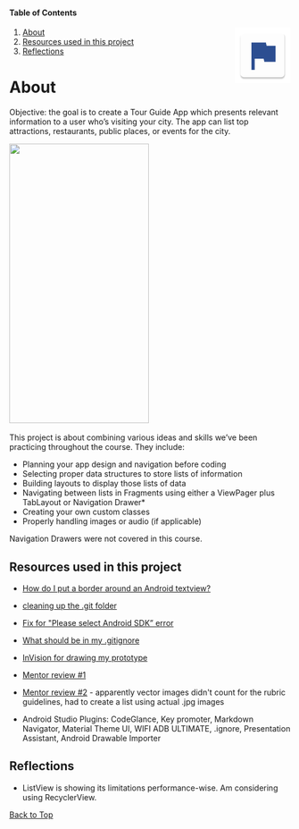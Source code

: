 #### Table of Contents
<img align="right" width="100" height="100" src="https://raw.githubusercontent.com/Razke/p05-tourguide/master/app/src/main/res/mipmap-xxxhdpi/ic_launcher.png">

  1. [About](#about)
  2. [Resources used in this project](#resources-used-in-this-project)
  3. [Reflections](#reflections)

# About
  Objective: the goal is to create a Tour Guide App which presents relevant information to a user who’s visiting your city. The app can list top attractions, restaurants, public places, or events for the city.

<img src="https://i.imgur.com/rY176tN.jpg" width="250" height="500">

This project is about combining various ideas and skills we’ve been practicing throughout the course. They include:
* Planning your app design and navigation before coding
* Selecting proper data structures to store lists of information
* Building layouts to display those lists of data
* Navigating between lists in Fragments using either a ViewPager plus TabLayout or Navigation Drawer*
* Creating your own custom classes
* Properly handling images or audio (if applicable)

Navigation Drawers were not covered in this course. 

## Resources used in this project

* [How do I put a border around an Android textview?](https://stackoverflow.com/a/3496310/8651044)

* [cleaning up the .git folder](https://github.com/18F/C2/issues/439)

* [Fix for "Please select Android SDK” error](https://stackoverflow.com/a/40356815/8651044)

* [What should be in my .gitignore](https://stackoverflow.com/questions/16736856/what-should-be-in-my-gitignore-for-an-android-studio-project/17803964#17803964)

* [InVision for drawing my prototype](https://www.invisionapp.com/)

* [Mentor review #1](https://review.udacity.com/#!/reviews/1369999/shared)
* [Mentor review #2](https://review.udacity.com/#!/reviews/1370189/shared) - apparently vector images didn't count for the rubric guidelines, had to create a list using actual .jpg images

* Android Studio Plugins: CodeGlance, Key promoter, Markdown Navigator, Material Theme UI, WIFI ADB ULTIMATE, .ignore, Presentation Assistant, Android Drawable Importer

## Reflections

* ListView is showing its limitations performance-wise. Am considering using RecyclerView.

[Back to Top](#table-of-contents)

